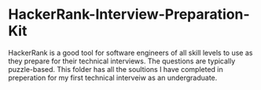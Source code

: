 # HackerRank-Interview-Preparation-Kit
HackerRank is a good tool for software engineers of all skill levels to use as they prepare for their technical interviews. The questions are typically puzzle-based. This folder has all the soultions I have completed in preperation for my first technical interveiw as an undergraduate. 
